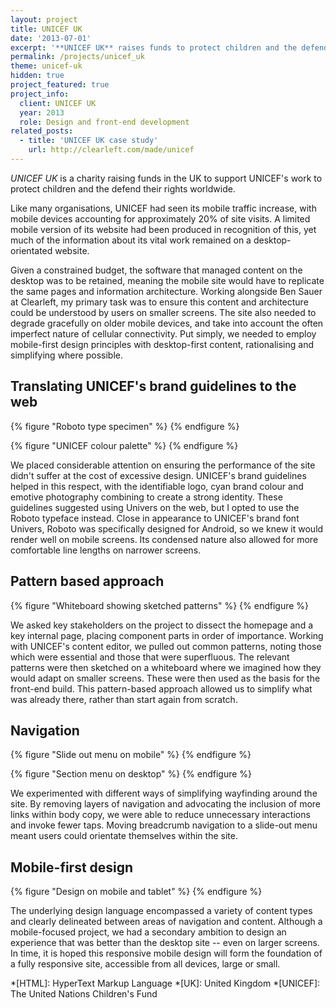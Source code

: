 ```yaml
---
layout: project
title: UNICEF UK
date: '2013-07-01'
excerpt: '**UNICEF UK** raises funds to protect children and the defend their rights worldwide. With mobile devices accounting for 20% of site visits and growing, a limited mobile version of its website had been produced, yet much of the information about their vital work remained on a desktop-orientated site.'
permalink: /projects/unicef_uk
theme: unicef-uk
hidden: true
project_featured: true
project_info:
  client: UNICEF UK
  year: 2013
  role: Design and front-end development
related_posts:
  - title: 'UNICEF UK case study'
    url: http://clearleft.com/made/unicef
---
```

_UNICEF UK_ is a charity raising funds in the UK to support UNICEF's work to protect children and the defend their rights worldwide.

Like many organisations, UNICEF had seen its mobile traffic increase, with mobile devices accounting for approximately 20% of site visits. A limited mobile version of its website had been produced in recognition of this, yet much of the information about its vital work remained on a desktop-orientated website.

Given a constrained budget, the software that managed content on the desktop was to be retained, meaning the mobile site would have to replicate the same pages and information architecture. Working alongside Ben Sauer at Clearleft, my primary task was to ensure this content and architecture could be understood by users on smaller screens. The site also needed to degrade gracefully on older mobile devices, and take into account the often imperfect nature of cellular connectivity. Put simply, we needed to employ mobile-first design principles with desktop-first content, rationalising and simplifying where possible.

## Translating UNICEF's brand guidelines to the web
{% figure "Roboto type specimen" %}
{% endfigure %}

{% figure "UNICEF colour palette" %}
{% endfigure %}

We placed considerable attention on ensuring the performance of the site didn't suffer at the cost of excessive design. UNICEF's brand guidelines helped in this respect, with the identifiable logo, cyan brand colour and emotive photography combining to create a strong identity. These guidelines suggested using Univers on the web, but I opted to use the Roboto typeface instead. Close in appearance to UNICEF's brand font Univers, Roboto was specifically designed for Android, so we knew it would render well on mobile screens. Its condensed nature also allowed for more comfortable line lengths on narrower screens.

## Pattern based approach
{% figure "Whiteboard showing sketched patterns" %}
{% endfigure %}

We asked key stakeholders on the project to dissect the homepage and a key internal page, placing component parts in order of importance. Working with UNICEF's content editor, we pulled out common patterns, noting those which were essential and those that were superfluous. The relevant patterns were then sketched on a whiteboard where we imagined how they would adapt on smaller screens. These were then used as the basis for the front-end build. This pattern-based approach allowed us to simplify what was already there, rather than start again from scratch.

## Navigation
{% figure "Slide out menu on mobile" %}
{% endfigure %}

{% figure "Section menu on desktop" %}
{% endfigure %}

We experimented with different ways of simplifying wayfinding around the site. By removing layers of navigation and advocating the inclusion of more links within body copy, we were able to reduce unnecessary interactions and invoke fewer taps. Moving breadcrumb navigation to a slide-out menu meant users could orientate themselves within the site.

## Mobile-first design
{% figure "Design on mobile and tablet" %}
{% endfigure %}

The underlying design language encompassed a variety of content types and clearly delineated between areas of navigation and content. Although a mobile-focused project, we had a secondary ambition to design an experience that was better than the desktop site -- even on larger screens. In time, it is hoped this responsive mobile design will form the foundation of a fully responsive site, accessible from all devices, large or small.

*[HTML]: HyperText Markup Language
*[UK]: United Kingdom
*[UNICEF]: The United Nations Children's Fund
